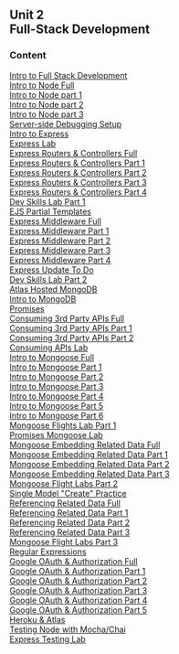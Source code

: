 ## Unit 2 <br> Full-Stack Development

### Content

[Intro to Full Stack Development](./1-intro-full-stack/1.1-intro-fullstack-http.md)<br>
[Intro to Node Full](./1-intro-full-stack/1.2-intro-to-node-full.md)<br>
[Intro to Node part 1](./1-intro-full-stack/1.2-intro-to-node-1.md)<br>
[Intro to Node part 2](./1-intro-full-stack/1.2-intro-to-node-2.md)<br>
[Intro to Node part 3](./1-intro-full-stack/1.2-intro-to-node-3.md)<br>
[Server-side Debugging Setup](./1-intro-full-stack/1.3-server-side-debugging-setup.md)<br>
[Intro to Express](./2-express-framework/2.1-intro-express.md)<br>
[Express Lab](./2-express-framework/2.1.1-intro-express-lab.md)<br> 
[Express Routers & Controllers Full](./2-express-framework/2.2-express-routers-controllers-full.md)<br>
[Express Routers & Controllers Part 1](./2-express-framework/2.2-express-routers-controllers-1.md)<br>
[Express Routers & Controllers Part 2](./2-express-framework/2.2-express-routers-controllers-2.md)<br>
[Express Routers & Controllers Part 3](./2-express-framework/2.2-express-routers-controllers-3.md)<br>
[Express Routers & Controllers Part 4](./2-express-framework/2.2-express-routers-controllers-4.md)<br>
[Dev Skills Lab Part 1](./2-express-framework/2.2.1-dev-skills-lab-part-1.md)<br> 
[EJS Partial Templates](./2-express-framework/2.3-ejs-partial-templates.md)<br>
[Express Middleware Full](./2-express-framework/2.4-express-middleware-full.md)<br>
[Express Middleware Part 1](./2-express-framework/2.4-express-middleware-1.md)<br>
[Express Middleware Part 2](./2-express-framework/2.4-express-middleware-2.md)<br>
[Express Middleware Part 3](./2-express-framework/2.4-express-middleware-3.md)<br>
[Express Middleware Part 4](./2-express-framework/2.4-express-middleware-4.md)<br>
[Express Update To Do](./2-express-framework/2.5-express-update-to-do.md)<br>
[Dev Skills Lab Part 2](./2-express-framework/2.5.1-dev-skills-lab-part-2.md)<br> 
[Atlas Hosted MongoDB](./3-mongodb-mongoose/3.1-atlas-hosted-mongodb.md)<br>
[Intro to MongoDB](/3-mongodb-mongoose/3.2-mongodb-intro.md)<br>
[Promises](./3-mongodb-mongoose/3.3-js-promises.md)<br>
[Consuming 3rd Party APIs Full](./3-mongodb-mongoose/3.4-consuming-3rd-party-apis-full.md)<br>
[Consuming 3rd Party APIs Part 1](./3-mongodb-mongoose/3.4-consuming-3rd-party-apis-1.md)<br>
[Consuming 3rd Party APIs Part 2](./3-mongodb-mongoose/3.4-consuming-3rd-party-apis-2.md)<br>
[Consuming APIs Lab](./3-mongodb-mongoose/3.4.1-optional-consuming-apis-lab.md)<br> 
[Intro to Mongoose Full](./3-mongodb-mongoose/3.5-mongoose-intro-full.md)<br>
[Intro to Mongoose Part 1](./3-mongodb-mongoose/3.5-mongoose-intro-1.md)<br>
[Intro to Mongoose Part 2](./3-mongodb-mongoose/3.5-mongoose-intro-2.md)<br>
[Intro to Mongoose Part 3](./3-mongodb-mongoose/3.5-mongoose-intro-3.md)<br>
[Intro to Mongoose Part 4](./3-mongodb-mongoose/3.5-mongoose-intro-4.md)<br>
[Intro to Mongoose Part 5](./3-mongodb-mongoose/3.5-mongoose-intro-5.md)<br>
[Intro to Mongoose Part 6](./3-mongodb-mongoose/3.5-mongoose-intro-6.md)<br>
[Mongoose Flights Lab Part 1](./3-mongodb-mongoose/3.5.1-mongoose-flights-lab-part-1.md)<br>
[Promises Mongoose Lab](./3-mongodb-mongoose/3.5.2-js-promises-mongoose-lab.md)<br> 
[Mongoose Embedding Related Data Full](./3-mongodb-mongoose/3.6-mongoose-embedding-related-data-full.md)<br>
[Mongoose Embedding Related Data Part 1](./3-mongodb-mongoose/3.6-mongoose-embedding-related-data-1.md)<br>
[Mongoose Embedding Related Data Part 2](./3-mongodb-mongoose/3.6-mongoose-embedding-related-data-2.md)<br>
[Mongoose Embedding Related Data Part 3](./3-mongodb-mongoose/3.6-mongoose-embedding-related-data-3.md)<br>
[Mongoose Flight Labs Part 2](./3-mongodb-mongoose/3.6.1-mongoose-flights-lab-part-2.md)<br>
[Single Model "Create" Practice](./3-mongodb-mongoose/3.6.2-optional-mongoose-single-model-create-practice.md)<br>
[Referencing Related Data Full](./3-mongodb-mongoose/3.7-mongoose-referencing-related-data-full.md)<br>
[Referencing Related Data Part 1](./3-mongodb-mongoose/3.7-mongoose-referencing-related-data-1.md)<br>
[Referencing Related Data Part 2](./3-mongodb-mongoose/3.7-mongoose-referencing-related-data-2.md)<br>
[Referencing Related Data Part 3](./3-mongodb-mongoose/3.7-mongoose-referencing-related-data-3.md)<br>
[Mongoose Flight Labs Part 3](./3-mongodb-mongoose/3.7.1-mongoose-flights-lab-part-3.md)<br>
[Regular Expressions](./4-regex/4.1-regular-expressions.md)<br>
[Google OAuth & Authorization Full](./5-authentication/5.1-oauth-authentication-full.md)<br>
[Google OAuth & Authorization Part 1](./5-authentication/5.1-oauth-authentication-1.md)<br>
[Google OAuth & Authorization Part 2](./5-authentication/5.1-oauth-authentication-2.md)<br>
[Google OAuth & Authorization Part 3](./5-authentication/5.1-oauth-authentication-3.md)<br>
[Google OAuth & Authorization Part 4](./5-authentication/5.1-oauth-authentication-4.md)<br>
[Google OAuth & Authorization Part 5](./5-authentication/5.1-oauth-authentication-5.md)<br>
[Heroku & Atlas](./6-heroku-atlas-deployment/)<br>
[Testing Node with Mocha/Chai](./7-testing-node/7.1-express-tdd-master/)<br>
[Express Testing Lab](./7-testing-node/7.1.1-express-testing-lab/)<br> 


